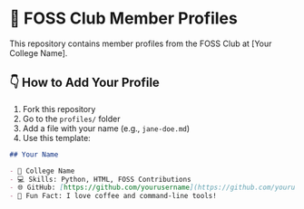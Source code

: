 # 🚀 FOSS Club Member Profiles

This repository contains member profiles from the FOSS Club at [Your College Name].

## 👇 How to Add Your Profile

1. Fork this repository
2. Go to the `profiles/` folder
3. Add a file with your name (e.g., `jane-doe.md`)
4. Use this template:

```markdown
## Your Name

- 🏫 College Name
- 💻 Skills: Python, HTML, FOSS Contributions
- 🌐 GitHub: [https://github.com/yourusername](https://github.com/yourusername)
- 🎯 Fun Fact: I love coffee and command-line tools!
